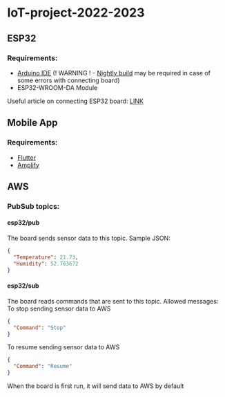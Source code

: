 # IoT-project-2022-2023

## ESP32
### Requirements:
- [Arduino IDE](https://www.arduino.cc/en/software) (! WARNING ! - [Nightly build](https://www.arduino.cc/en/software#:~:text=newer%2C%2064%20bits-,Nightly%20Builds,-Download%20a%20preview) may be required in case of some errors with connecting board)
- ESP32-WROOM-DA Module

Useful article on connecting ESP32 board: [LINK](https://randomnerdtutorials.com/installing-the-esp32-board-in-arduino-ide-windows-instructions/)

## Mobile App
### Requirements:
- [Flutter](https://docs.flutter.dev/get-started/install)
- [Amplify](https://docs.amplify.aws/cli/start/install/)

## AWS
### PubSub topics:
#### esp32/pub
The board sends sensor data to this topic. Sample JSON:
```json
{
  "Temperature": 21.73,
  "Humidity": 52.763672
}
```

#### esp32/sub
The board reads commands that are sent to this topic. Allowed messages:
To stop sending sensor data to AWS
```json
{
  "Command": "Stop"
}
```
To resume sending sensor data to AWS
```json
{
  "Command": "Resume"
}
```
When the board is first run, it will send data to AWS by default
